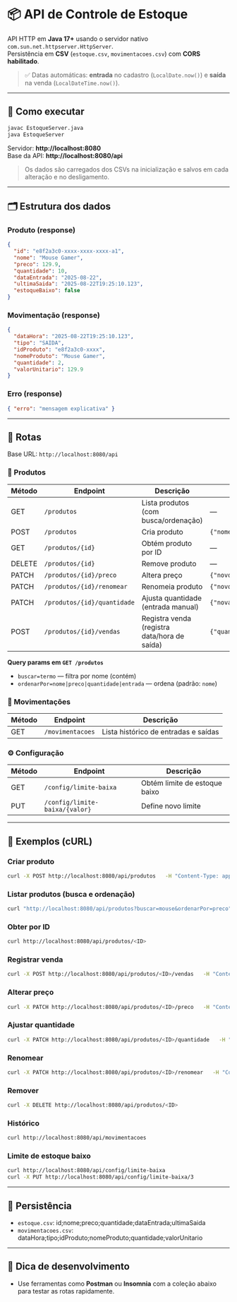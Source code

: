 # 📦 API de Controle de Estoque

API HTTP em **Java 17+** usando o servidor nativo `com.sun.net.httpserver.HttpServer`.  
Persistência em **CSV** (`estoque.csv`, `movimentacoes.csv`) com **CORS habilitado**.

> ✅ Datas automáticas: **entrada** no cadastro (`LocalDate.now()`) e **saída** na venda (`LocalDateTime.now()`).

---

## 🚀 Como executar

```bash
javac EstoqueServer.java
java EstoqueServer
```
Servidor: **http://localhost:8080**  
Base da API: **http://localhost:8080/api**

> Os dados são carregados dos CSVs na inicialização e salvos em cada alteração e no desligamento.

---

## 🗂️ Estrutura dos dados

### Produto (response)
```json
{
  "id": "e8f2a3c0-xxxx-xxxx-xxxx-a1",
  "nome": "Mouse Gamer",
  "preco": 129.9,
  "quantidade": 10,
  "dataEntrada": "2025-08-22",
  "ultimaSaida": "2025-08-22T19:25:10.123",
  "estoqueBaixo": false
}
```

### Movimentação (response)
```json
{
  "dataHora": "2025-08-22T19:25:10.123",
  "tipo": "SAIDA",
  "idProduto": "e8f2a3c0-xxxx",
  "nomeProduto": "Mouse Gamer",
  "quantidade": 2,
  "valorUnitario": 129.9
}
```

### Erro (response)
```json
{ "erro": "mensagem explicativa" }
```

---

## 🔐 Rotas

Base URL: `http://localhost:8080/api`

### 📌 Produtos

| Método | Endpoint                        | Descrição                                    | Body (JSON) |
|--------|----------------------------------|----------------------------------------------|-------------|
| GET    | `/produtos`                     | Lista produtos (com busca/ordenação)         | — |
| POST   | `/produtos`                     | Cria produto                                  | `{"nome","preco","quantidade"}` |
| GET    | `/produtos/{id}`                | Obtém produto por ID                          | — |
| DELETE | `/produtos/{id}`                | Remove produto                                | — |
| PATCH  | `/produtos/{id}/preco`          | Altera preço                                  | `{"novoPreco"}` |
| PATCH  | `/produtos/{id}/renomear`       | Renomeia produto                              | `{"novoNome"}` |
| PATCH  | `/produtos/{id}/quantidade`     | Ajusta quantidade (entrada manual)            | `{"novaQuantidade"}` |
| POST   | `/produtos/{id}/vendas`         | Registra venda (registra data/hora de saída)  | `{"quantidade"}` |

**Query params em `GET /produtos`**  
- `buscar=termo` — filtra por nome (contém)  
- `ordenarPor=nome|preco|quantidade|entrada` — ordena (padrão: `nome`)

### 📌 Movimentações
| Método | Endpoint             | Descrição                                   |
|--------|----------------------|---------------------------------------------|
| GET    | `/movimentacoes`     | Lista histórico de entradas e saídas        |

### ⚙️ Configuração
| Método | Endpoint                          | Descrição                          |
|--------|-----------------------------------|------------------------------------|
| GET    | `/config/limite-baixa`            | Obtém limite de estoque baixo      |
| PUT    | `/config/limite-baixa/{valor}`    | Define novo limite                 |

---

## 🧪 Exemplos (cURL)

### Criar produto
```bash
curl -X POST http://localhost:8080/api/produtos   -H "Content-Type: application/json"   -d '{"nome":"Mouse Gamer","preco":129.90,"quantidade":10}'
```

### Listar produtos (busca e ordenação)
```bash
curl "http://localhost:8080/api/produtos?buscar=mouse&ordenarPor=preco"
```

### Obter por ID
```bash
curl http://localhost:8080/api/produtos/<ID>
```

### Registrar venda
```bash
curl -X POST http://localhost:8080/api/produtos/<ID>/vendas   -H "Content-Type: application/json"   -d '{"quantidade":2}'
```

### Alterar preço
```bash
curl -X PATCH http://localhost:8080/api/produtos/<ID>/preco   -H "Content-Type: application/json"   -d '{"novoPreco":119.90}'
```

### Ajustar quantidade
```bash
curl -X PATCH http://localhost:8080/api/produtos/<ID>/quantidade   -H "Content-Type: application/json"   -d '{"novaQuantidade":25}'
```

### Renomear
```bash
curl -X PATCH http://localhost:8080/api/produtos/<ID>/renomear   -H "Content-Type: application/json"   -d '{"novoNome":"Mouse Sem Fio"}'
```

### Remover
```bash
curl -X DELETE http://localhost:8080/api/produtos/<ID>
```

### Histórico
```bash
curl http://localhost:8080/api/movimentacoes
```

### Limite de estoque baixo
```bash
curl http://localhost:8080/api/config/limite-baixa
curl -X PUT http://localhost:8080/api/config/limite-baixa/3
```

---

## 🧾 Persistência

- `estoque.csv`: id;nome;preco;quantidade;dataEntrada;ultimaSaida  
- `movimentacoes.csv`: dataHora;tipo;idProduto;nomeProduto;quantidade;valorUnitario

---

## 🧰 Dica de desenvolvimento

- Use ferramentas como **Postman** ou **Insomnia** com a coleção abaixo para testar as rotas rapidamente.
